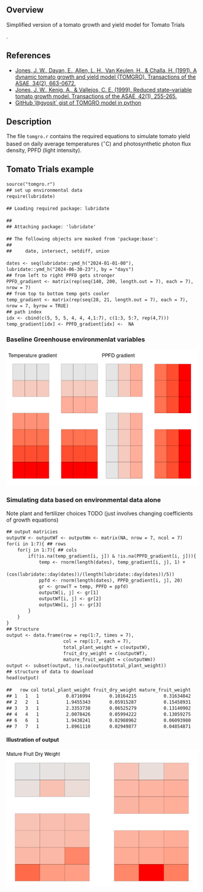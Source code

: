 ## Overview

Simplified version of a tomato growth and yield model for Tomato Trials
<link to come>.

## References

-   [Jones, J. W., Dayan, E., Allen, L. H., Van Keulen, H., & Challa, H.
    (1991). A dynamic tomato growth and yield model (TOMGRO).
    Transactions of the ASAE, 34(2),
    663-0672.](https://www.researchgate.net/profile/Leon-Allen-3/publication/40142875_A_dynamic_tomato_growth_and_yield_model_TOMGRO/links/58911ee9a6fdcc1b41453859/A-dynamic-tomato-growth-and-yield-model-TOMGRO.pdf)
-   [Jones, J. W., Kenig, A., & Vallejos, C. E. (1999). Reduced
    state–variable tomato growth model. Transactions of the ASAE, 42(1),
    255-265.](https://www.researchgate.net/profile/James-Jones-30/publication/274529819_Reduced_state-variable_tomato_growth_model/links/5f3ed116a6fdcccc43db9fb2/Reduced-state-variable-tomato-growth-model.pdf)
-   [GitHub ’@gyosit\` gist of TOMGRO model in
    python](https://gist.github.com/gyosit/abeab4e595d7ddcd65b55c1270d240c8)

## Description

The file `tomgro.r` contains the required equations to simulate tomato
yield based on daily average temperatures (<sup>∘</sup>C) and
photosynthetic photon flux density, PPFD (light intensity).

## Tomato Trials example

    source("tomgro.r")
    ## set up environmental data
    require(lubridate)

    ## Loading required package: lubridate

    ## 
    ## Attaching package: 'lubridate'

    ## The following objects are masked from 'package:base':
    ## 
    ##     date, intersect, setdiff, union

    dates <- seq(lubridate::ymd_h("2024-01-01-00"), lubridate::ymd_h("2024-06-30-23"), by = "days")
    ## from left to right PPFD gets stronger
    PPFD_gradient <- matrix(rep(seq(140, 200, length.out = 7), each = 7), nrow = 7)
    ## from top to bottom temp gets cooler
    temp_gradient <- matrix(rep(seq(28, 21, length.out = 7), each = 7), nrow = 7, byrow = TRUE)
    ## path index
    idx <- cbind(c(5, 5, 5, 4, 4, 4,1:7), c(1:3, 5:7, rep(4,7)))
    temp_gradient[idx] <- PPFD_gradient[idx] <-  NA

### Baseline Greenhouse environmenlat variables

![](README_files/figure-markdown_strict/unnamed-chunk-2-1.png)

### Simulating data based on environmental data alone

Note plant and fertilizer choices TODO (just involves changing
coefficients of growth equations)

    ## output matricies
    outputW <- outputWf <- outputWm <- matrix(NA, nrow = 7, ncol = 7)
    for(i in 1:7){ ## rows
        for(j in 1:7){ ## cols
            if(!is.na(temp_gradient[i, j]) & !is.na(PPFD_gradient[i, j])){
                temp <- rnorm(length(dates), temp_gradient[i, j], 1) +
                    (cos(lubridate::day(dates))/(length(lubridate::day(dates))/5))
                ppfd <- rnorm(length(dates), PPFD_gradient[i, j], 20)
                gr <- grow(T = temp, PPFD = ppfd)
                outputW[i, j] <- gr[1]
                outputWf[i, j] <- gr[2]
                outputWm[i, j] <- gr[3]
            }
        }
    }
    ## Structure 
    output <- data.frame(row = rep(1:7, times = 7),
                         col = rep(1:7, each = 7),
                         total_plant_weight = c(outputW),
                         fruit_dry_weight = c(outputWf),
                         mature_fruit_weight = c(outputWm))
    output <- subset(output, !is.na(output$total_plant_weight))
    ## structure of data to download
    head(output)

    ##   row col total_plant_weight fruit_dry_weight mature_fruit_weight
    ## 1   1   1          0.8716994       0.10164215          0.31634842
    ## 2   2   1          1.9455343       0.05915287          0.15458931
    ## 3   3   1          2.3353738       0.06525279          0.13140902
    ## 4   4   1          2.0078426       0.05994222          0.13059275
    ## 6   6   1          1.9438241       0.02988962          0.06093980
    ## 7   7   1          1.8961110       0.02949877          0.04854871

#### Illustration of output

![](README_files/figure-markdown_strict/unnamed-chunk-4-1.png)
